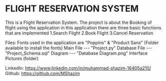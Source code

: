 # FLIGHT RESERVATION SYSTEM

This is a Flight Reservation System.
The project is about the Booking of flight using the application 
in this application there are three basic functions that are implemented
1.Search Flight
2.Book Flight
3.Cancel Reservation

Files:
Fonts used in the application are "Poppins" & "Product Sans" (Folder available to install the fonts)
Main File --- "Project.py"
Database File --- "Project_Schema.sql"
Diagram --- "Database Diagram.png"
Interface Pictures (folder)


LinkedIn: https://www.linkedin.com/in/muhammad-shazim-16405a210/
Github: https://github.com/MShazim
